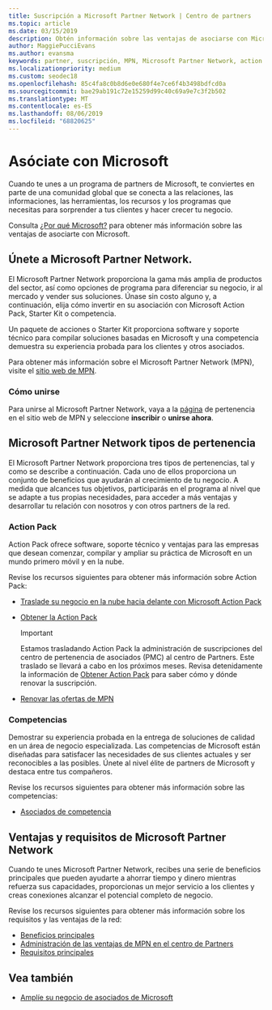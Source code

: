 ```yaml
---
title: Suscripción a Microsoft Partner Network | Centro de partners
ms.topic: article
ms.date: 03/15/2019
description: Obtén información sobre las ventajas de asociarse con Microsoft. El Microsoft Partner Network proporciona la gama más amplia de productos del sector, así como opciones de programa para diferenciar su negocio, ir al mercado y vender sus soluciones.
author: MaggiePucciEvans
ms.author: evansma
keywords: partner, suscripción, MPN, Microsoft Partner Network, action pack, MAPS, suscripción a action pack, ventajas, ventajas de MPN, suscripción, silver, gold, competencias
ms.localizationpriority: medium
ms.custom: seodec18
ms.openlocfilehash: 85c4fa8c0b8d6e0e680f4e7ce6f4b3498bdfcd0a
ms.sourcegitcommit: bae29ab191c72e15259d99c40c69a9e7c3f2b502
ms.translationtype: MT
ms.contentlocale: es-ES
ms.lasthandoff: 08/06/2019
ms.locfileid: "68820625"
---
```

# <a name="partner-with-microsoft"></a>Asóciate con Microsoft

Cuando te unes a un programa de partners de Microsoft, te conviertes en parte de una comunidad global que se conecta a las relaciones, las informaciones, las herramientas, los recursos y los programas que necesitas para sorprender a tus clientes y hacer crecer tu negocio.

Consulta [¿Por qué Microsoft?](https://partner.microsoft.com/business-opportunities/why-microsoft) para obtener más información sobre las ventajas de asociarte con Microsoft. 

## <a name="join-the-microsoft-partner-network"></a>Únete a Microsoft Partner Network.

<!-- 12/5/18 The content below was copied and pasted directly from the Membership page of the MPN site (https://partner.microsoft.com/membership)-->

El Microsoft Partner Network proporciona la gama más amplia de productos del sector, así como opciones de programa para diferenciar su negocio, ir al mercado y vender sus soluciones. Únase sin costo alguno y, a continuación, elija cómo invertir en su asociación con Microsoft Action Pack, Starter Kit o competencia.

Un paquete de acciones o Starter Kit proporciona software y soporte técnico para compilar soluciones basadas en Microsoft y una competencia demuestra su experiencia probada para los clientes y otros asociados.

Para obtener más información sobre el Microsoft Partner Network (MPN), visite el [sitio web de MPN](https://partner.microsoft.com/commercial).

### <a name="how-to-join"></a>Cómo unirse

Para unirse al Microsoft Partner Network, vaya a la [ página](https://partner.microsoft.com/membership) de pertenencia en el sitio web de MPN y seleccione **inscribir** o **unirse ahora**.

## <a name="microsoft-partner-network-membership-types"></a>Microsoft Partner Network tipos de pertenencia

<!-- 12/5/18 The content below was copied and pasted directly from the Membership pages of the MPN site (https://partner.microsoft.com/membership)-->

El Microsoft Partner Network proporciona tres tipos de pertenencias, tal y como se describe a continuación. Cada uno de ellos proporciona un conjunto de beneficios que ayudarán al crecimiento de tu negocio. A medida que alcances tus objetivos, participarás en el programa al nivel que se adapte a tus propias necesidades, para acceder a más ventajas y desarrollar tu relación con nosotros y con otros partners de la red.

### <a name="action-pack"></a>Action Pack

Action Pack ofrece software, soporte técnico y ventajas para las empresas que desean comenzar, compilar y ampliar su práctica de Microsoft en un mundo primero móvil y en la nube. 

Revise los recursos siguientes para obtener más información sobre Action Pack:

- [Traslade su negocio en la nube hacia delante con Microsoft Action Pack](https://partner.microsoft.com/membership/action-pack)
- [Obtener la Action Pack](mpn-get-action-pack.md)
  
    >[!IMPORTANT]
    >Estamos trasladando Action Pack la administración de suscripciones del centro de pertenencia de asociados (PMC) al centro de Partners. Este traslado se llevará a cabo en los próximos meses. Revisa detenidamente la información de [Obtener Action Pack](mpn-get-action-pack.md) para saber cómo y dónde renovar la suscripción.  

- [Renovar las ofertas de MPN](renew-mpn-offers.md)

### <a name="competencies"></a>Competencias

Demostrar su experiencia probada en la entrega de soluciones de calidad en un área de negocio especializada. Las competencias de Microsoft están diseñadas para satisfacer las necesidades de sus clientes actuales y ser reconocibles a las posibles. Únete al nivel élite de partners de Microsoft y destaca entre tus compañeros.

Revise los recursos siguientes para obtener más información sobre las competencias:

- [Asociados de competencia](https://partner.microsoft.com/membership/competencies)

## <a name="microsoft-partner-network-benefits-and-requirements"></a>Ventajas y requisitos de Microsoft Partner Network

Cuando te unes Microsoft Partner Network, recibes una serie de beneficios principales que pueden ayudarte a ahorrar tiempo y dinero mientras refuerza sus capacidades, proporcionas un mejor servicio a los clientes y creas conexiones alcanzar el potencial completo de negocio.

Revise los recursos siguientes para obtener más información sobre los requisitos y las ventajas de la red:

- [Beneficios principales](https://partner.microsoft.com/membership/core-benefits#simple-tab-content-1)
- [Administración de las ventajas de MPN en el centro de Partners](manage-your-partner-network-benefits.md)
- [Requisitos principales](https://partner.microsoft.com/membership/core-benefits#simple-tab-content-2)

## <a name="see-also"></a>Vea también
- [Amplíe su negocio de asociados de Microsoft](grow-your-business.md)
